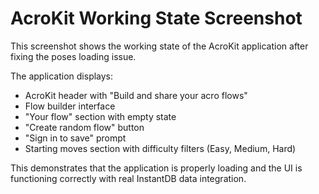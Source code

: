 # AcroKit Working State Screenshot

This screenshot shows the working state of the AcroKit application after fixing the poses loading issue.

The application displays:
- AcroKit header with "Build and share your acro flows"
- Flow builder interface
- "Your flow" section with empty state
- "Create random flow" button
- "Sign in to save" prompt
- Starting moves section with difficulty filters (Easy, Medium, Hard)

This demonstrates that the application is properly loading and the UI is functioning correctly with real InstantDB data integration.